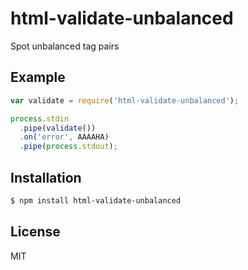 
# html-validate-unbalanced

  Spot unbalanced tag pairs

## Example

```js
var validate = require('html-validate-unbalanced');

process.stdin
  .pipe(validate())
  .on('error', AAAAHA)
  .pipe(process.stdout);
```

## Installation

```bash
$ npm install html-validate-unbalanced
```

## License

  MIT

